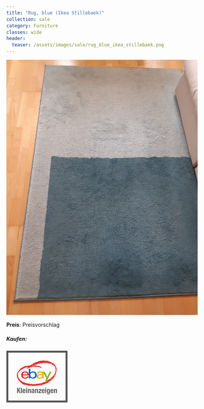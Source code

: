 ```yaml
---
title: "Rug, blue (Ikea Stillebaek)"
collection: sale
category: Furniture
classes: wide
header: 
  teaser: /assets/images/sale/rug_blue_ikea_stillebaek.png
---
```




<a href="">
  <img src="/assets/images/sale/rug_blue_ikea_stillebaek.png" alt="Rug, blue (Ikea Stillebaek)">
</a>

**Preis**: Preisvorschlag


##### Kaufen:
<a href="">
  <img src="/assets/images/ebay.png" alt="Ebay Kleinanzeigen" style="border: 5px solid #555">
</a>

